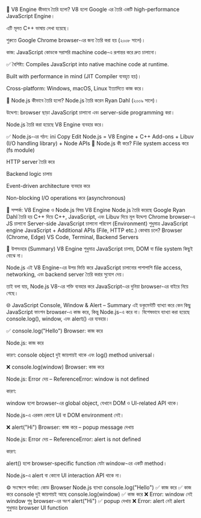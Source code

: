 
🚀 V8 Engine কীভাবে তৈরি হলো?
V8 হলো Google এর তৈরি একটি high-performance JavaScript Engine।

এটি মূলত C++ ভাষায় লেখা হয়েছে।

শুরুতে Google Chrome browser-এর জন্য তৈরি করা হয় (২০০৮ সালে)।

কাজ: JavaScript কোডকে সরাসরি machine code-এ রূপান্তর করে দ্রুত চালানো।

✅ বৈশিষ্ট্য:
Compiles JavaScript into native machine code at runtime.

Built with performance in mind (JIT Compiler ব্যবহৃত হয়)।

Cross-platform: Windows, macOS, Linux ইত্যাদিতে কাজ করে।

🧠 Node.js কীভাবে তৈরি হলো?
Node.js তৈরি করেন Ryan Dahl (২০০৯ সালে)।

উদ্দেশ্য: browser ছাড়া JavaScript চালানো এবং server-side programming করা।

Node.js তৈরি করা হয়েছে V8 Engine ব্যবহার করে।

✅ Node.js-এর গঠন:
ini
Copy
Edit
Node.js = V8 Engine + C++ Add-ons + Libuv (I/O handling library) + Node APIs
🎯 Node.js কী করে?
File system access করে (fs module)

HTTP server তৈরি করে

Backend logic চালায়

Event-driven architecture ব্যবহার করে

Non-blocking I/O operations করে (asynchronous)

🔁 সম্পর্ক: V8 Engine ও Node.js
বিষয়	V8 Engine	Node.js
তৈরি করেছে	Google	Ryan Dahl
তৈরি হয়	C++ দিয়ে	C++, JavaScript, এবং Libuv দিয়ে
মূল উদ্দেশ্য	Chrome browser-এ JS চালানো	Server-side JavaScript চালানো
পরিবেশ (Environment)	শুধুমাত্র JavaScript engine	JavaScript + Additional APIs (File, HTTP etc.)
কোথায় চলে?	Browser (Chrome, Edge)	VS Code, Terminal, Backend Servers

🧪 উপসংহার (Summary)
V8 Engine শুধুমাত্র JavaScript চালায়, DOM বা file system কিছুই বোঝে না।

Node.js এই V8 Engine-এর উপর ভিত্তি করে JavaScript চালানোর পাশাপাশি file access, networking, এবং backend server তৈরি করার সুযোগ দেয়।

তাই বলা যায়, Node.js V8-এর শক্তি ব্যবহার করে JavaScript-এর দুনিয়া browser-এর বাইরে নিয়ে গেছে।



🌐 JavaScript Console, Window & Alert – Summary
এই ডকুমেন্টটি ব্যাখ্যা করে কেন কিছু JavaScript ফাংশন browser-এ কাজ করে, কিন্তু Node.js-এ করে না। বিশেষভাবে ব্যাখ্যা করা হয়েছে console.log(), window, এবং alert() এর ব্যবহার।

✅ console.log("Hello")
Browser: কাজ করে

Node.js: কাজ করে

কারণ: console object দুই জায়গায়ই থাকে এবং log() method universal।

❌ console.log(window)
Browser: কাজ করে

Node.js: Error দেয় – ReferenceError: window is not defined

কারণ:

window হলো browser-এর global object, যেখানে DOM ও UI-related API থাকে।

Node.js-এ এরকম কোনো UI বা DOM environment নেই।

❌ alert("Hi")
Browser: কাজ করে – popup message দেখায়

Node.js: Error দেয় – ReferenceError: alert is not defined

কারণ:

alert() হলো browser-specific function যেটা window-এর একটি method।

Node.js-এ alert বা কোনো UI interaction API থাকে না।

⚙️ সংক্ষেপে পার্থক্য:
কোড	Browser	Node.js	ব্যাখ্যা
console.log("Hello")	✅ কাজ করে	✅ কাজ করে	console দুই জায়গায়ই আছে
console.log(window)	✅ কাজ করে	❌ Error: window নেই	window শুধু browser-এর অংশ
alert("Hi")	✅ popup দেখায়	❌ Error: alert নেই	alert শুধুমাত্র browser UI function
